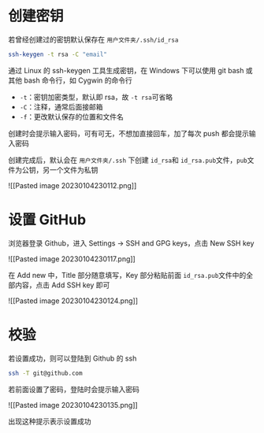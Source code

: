 # 创建密钥

若曾经创建过的密钥默认保存在 `用户文件夹/.ssh/id_rsa`

```bash
ssh-keygen -t rsa -C "email"
```

通过 Linux 的 ssh-keygen 工具生成密钥，在 Windows 下可以使用 git bash 或其他 bash 命令行，如 Cygwin 的命令行
- `-t`：密钥加密类型，默认即 rsa，故 `-t rsa`可省略
- `-C`：注释，通常后面接邮箱
- `-f`：更改默认保存的位置和文件名

创建时会提示输入密码，可有可无，不想加直接回车，加了每次 push 都会提示输入密码

创建完成后，默认会在 `用户文件夹/.ssh` 下创建 `id_rsa`和 `id_rsa.pub`文件，`pub`文件为公钥，另一个文件为私钥

![[Pasted image 20230104230112.png]]

# 设置 GitHub

浏览器登录 Github，进入 Settings -> SSH and GPG keys，点击 New SSH key

![[Pasted image 20230104230117.png]]

在 Add new 中，Title 部分随意填写，Key 部分粘贴前面 `id_rsa.pub`文件中的全部内容，点击 Add SSH key 即可

![[Pasted image 20230104230124.png]]

# 校验

若设置成功，则可以登陆到 Github 的 ssh

```bash
ssh -T git@github.com
```

若前面设置了密码，登陆时会提示输入密码

![[Pasted image 20230104230135.png]]

出现这种提示表示设置成功